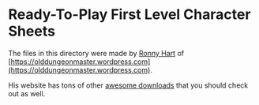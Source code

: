 # Ready-To-Play First Level Character Sheets

The files in this directory were made by [Ronny Hart](https://olddungeonmaster.wordpress.com/about/) of [https://olddungeonmaster.wordpress.com](https://olddungeonmaster.wordpress.com).

His website has tons of other [awesome downloads](https://olddungeonmaster.wordpress.com/downloads/) that you should check out as well.
